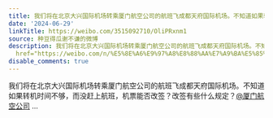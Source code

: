 ```yaml
---
title: 我们将在北京大兴国际机场转乘厦门航空公司的航班飞成都天府国际机场。不知道如果转机时间不够，而没赶上航班，机票能否改签？改签有些什么规定？@厦门航空公司
date: '2024-06-29'
linkTitle: https://weibo.com/3515092710/OliPRxnm1
source: 种豆得瓜谢不谦的微博
description: 我们将在北京大兴国际机场转乘厦门航空公司的航班飞成都天府国际机场。不知道如果转机时间不够，而没赶上航班，机票能否改签？改签有些什么规定？<a
  href="https://weibo.com/n/%E5%8E%A6%E9%97%A8%E8%88%AA%E7%A9%BA%E5%85%AC%E5%8F%B8">@厦门航空公司</a>  ...
disable_comments: true
---
```

我们将在北京大兴国际机场转乘厦门航空公司的航班飞成都天府国际机场。不知道如果转机时间不够，而没赶上航班，机票能否改签？改签有些什么规定？<a href="https://weibo.com/n/%E5%8E%A6%E9%97%A8%E8%88%AA%E7%A9%BA%E5%85%AC%E5%8F%B8">@厦门航空公司</a>  ...
